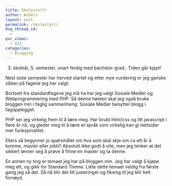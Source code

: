 ```yaml
---
title: Skolestart!
author: Anders
layout: post
permalink: /skolestart/
dsq_thread_id:
  - 
pvc_views:
  - 153
categories:
  - Blogging
---
```

3. skoleår, 5. semester, snart ferdig med bachelor-grad.. Tiden går kjapt!

Nest siste semester har herved startet og etter mye vurdering er jeg ganske sikker på fagene jeg har valgt.

Bortsett fra standardfagene jeg må ha har jeg valgt Sosiale Medier og Webprogrammering med PHP. Så denne høsten skal jeg også bruke bloggen min i faglig sammenheng. Sosiale Medier benytter blogg i fagopplegget.

PHP ser jeg virkelig frem til å lære meg. Har brukt html/css og litt javascript i flere år nå, og gleder meg til å lære et språk som virkelig kan gi nettsider mer funksjonalitet.

Ellers så begynner jo spørsmålet om hva som skal skje om ca ett år å komme, master eller jobb? Absolutt ikke godt å vite, men jeg tenker at det sikkert lønner seg å prøve å finne en master og ta denne.

En annen ny ting er temaet jeg har på bloggen min. Jeg har valgt å kjøpe meg ett, og gikk for Standard Theme. Likte dette temaet veldig fra første gang jeg så det. Så nå blir det litt justeringer og fiksing til jeg blir helt fornøyd.